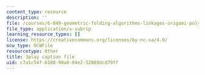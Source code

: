 ```yaml
---
content_type: resource
description: ''
file: /courses/6-849-geometric-folding-algorithms-linkages-origami-polyhedra-fall-2012/c7a1c54f618890a004e252089dcd79ff_nPyH0xPFjbE.srt
file_type: application/x-subrip
learning_resource_types: []
license: https://creativecommons.org/licenses/by-nc-sa/4.0/
ocw_type: OCWFile
resourcetype: Other
title: 3play caption file
uid: c7a1c54f-6188-90a0-04e2-52089dcd79ff
---
```

